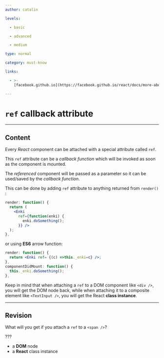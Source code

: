 ```yaml
---
author: catalin

levels:

  - basic

  - advanced

  - medium

type: normal

category: must-know

links:

  - >-
    [facebook.github.io](https://facebook.github.io/react/docs/more-about-refs.html#the-ref-callback-attribute){website}

---
```

# `ref` callback attribute

---
## Content

Every *React* component can be attached with a special attribute called `ref`. 

This `ref` attribute can be a *callback function* which will be invoked as soon as the component is mounted.

The *referenced* component will be passed as a parameter so it can be used/saved by the *callback function*.

This can be done by adding `ref` attribute to anything returned from `render()` :
```jsx
render: function() {
  return (
    <Enki 
      ref={function(enki) {
        enki.doSomething();
      }} />
  );
},
```
or using **ES6** arrow function:
```jsx
render: function() {
  return <Enki ref= {(c) =>this._enki=c} />;
},
componentDidMount: function() {
  this._enki.doSomething();
},
```

Keep in mind that when attaching a `ref` to a DOM  component like `<div />`, you will get the DOM node back, while when attaching it to a composite element like `<TextInput />`, you will get the React **class instance**.

---
## Revision

What will you get if you attach a `ref` to a `<span />`?

???

* a **DOM** node
* a **React** class instance